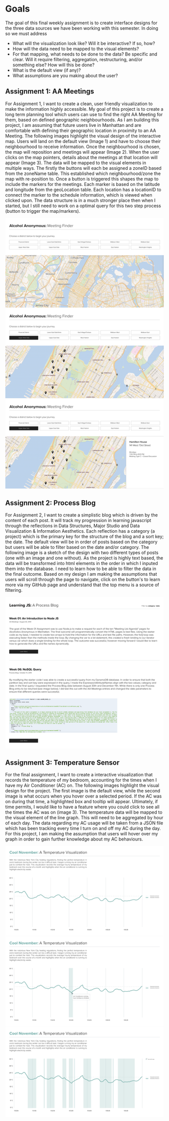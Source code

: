 #  Goals 

The goal of this final weekly assignment is to create interface designs for the three data sources we have been working with this semester. In doing so we must address 

* What will the visualization look like? Will it be interactive? If so, how?
* How will the data need to be mapped to the visual elements?
* For that mapping, what needs to be done to the data? Be specific and clear. Will it require filtering, aggregation, restructuring, and/or something else? How will this be done?
* What is the default view (if any)?
* What assumptions are you making about the user?

## Assignment 1: AA Meetings 

For Assignment 1, I want to create a clean, user friendly visualization to make the information highly accessible. My goal of this project is to create a long term planning tool which users can use to find the right AA Meeting for them, based on defined geographic neighbourhoods. As I am building this project,  I am assuming that future users live in Manhattan and are comfortable with defining their geographic location in proximity to an AA Meeting. The following images highlight the visual design of the  interactive map. Users will land on the default view (Image 1) and have to choose their neighbourhood to receive information. Once the neighbourhood is chosen, the map will reposition and meetings will appear (Image 2). When the user clicks on the map pointers, details about the meetings at that location will appear (Image 3). The data will be mapped to the visual elements in multiple ways. The firstly the buttons will each be assigned a zoneID based from the zoneName table. This established which neighbourhood/zone the map with re-position to. Once a button is triggered this shapes the map to include the markers for the meetings. Each marker is based on the latitude and longitude from the geoLocation table. Each location has a locationID to connect the marker to the schedule information, which is viewed when clicked upon. The data structure is in a much stronger place then when I started, but I still need to work on a optimal query for this two step process (button to trigger the map/markers). 

![Interface for AA 1](https://github.com/lulujordanna/data-structures/blob/master/week11/images/aa-1.png)
![Interface for AA 2](https://github.com/lulujordanna/data-structures/blob/master/week11/images/aa-2.png)
![Interface for AA 3](https://github.com/lulujordanna/data-structures/blob/master/week11/images/aa-3.png)

## Assignment 2: Process Blog 
For Assignment 2, I want to create a simplistic blog which is driven by the content of each post. It will track my progression in learning javascript through the reflections in Data Structures, Major Studio and Data Visualization & Information Aesthetics. Each reflection has a category (a project) which is the primary key for the structure of the blog and a sort key; the date. The default view will be in order of posts based on the category but users will be able to filter based on the date and/or category. The following image is a sketch of the design with two different types of posts (one with an image and one without). As the project is highly text based, the data will be transformed into html elements in the order in which I inputed them into the database. I need to learn how to be able to filter the data in the final outcome. Based on my design I am making the assumptions that users will scroll through the page to navigate, click on the button's to learn more via my GitHub page and understand that the top menu is a source of filtering.

![Interface for Process Blog](https://github.com/lulujordanna/data-structures/blob/master/week11/images/processblog.png)

## Assignment 3: Temperature Sensor  
For the final assignment, I want to create a interactive visualization that records the temperature of my bedroom, accounting for the times when I have my Air Conditioner (AC) on. The following images highlight the visual design for the project. The first image is the default view, while the second image is what occurs when you hover over a selected period. If the AC was on during that time, a highlighted box and tooltip will appear. Ultimately, if time permits, I would like to have a feature where you could click to see all the times the AC was on (image 3). The temperature data will be mapped to the visual element of the line graph. This will need to be aggregated by hour of each day. The data regarding my AC usage will be taken from a JSON file which has been tracking every time I turn on and off my AC during the day. For this project, I am making the assumption that users will hover over my graph in order to gain further knowledge about my AC behaviours. 

![Interface for Temperature 1](https://github.com/lulujordanna/data-structures/blob/master/week11/images/sensor-1.png)
![Interface for Temperature 2](https://github.com/lulujordanna/data-structures/blob/master/week11/images/sensor-2.png)
![Interface for Temperature 3](https://github.com/lulujordanna/data-structures/blob/master/week11/images/sensor-3.png)
